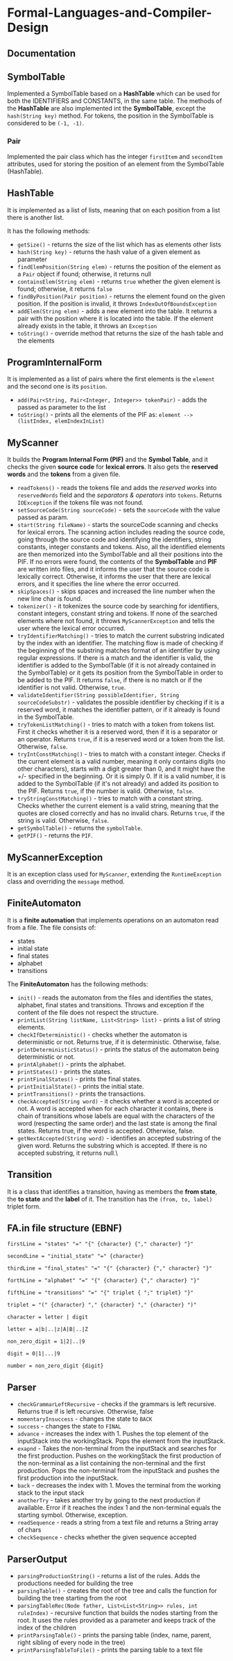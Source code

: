 # Formal-Languages-and-Compiler-Design

## Documentation

## SymbolTable

Implemented a SymbolTable based on a **HashTable** which can be used for both the IDENTIFIERS and CONSTANTS,
in the same table.
The methods of the **HashTable** are also implemented int the **SymbolTable**, except the `hash(String key)` method.
For tokens, the position in the SymbolTable is considered to be `(-1, -1)`.

### Pair
Implemented the pair class which has the integer `firstItem` and `secondItem` attributes, used for storing the position of an element from the SymbolTable (HashTable).

## HashTable
It is implemented as a list of lists, meaning that on each position from a list there is another list.

It has the following methods:
* `getSize()` - returns the size of the list which has as elements other lists
*  `hash(String key)` - returns the hash value of a given element as parameter
* `findElemPosition(String elem)` - returns the position of the element as a `Pair` object if found; otherwise, it
  returns null
* `containsElem(String elem)` - returns `true` whether the given element is found; otherwise, it returns `false`
* `findByPosition(Pair position)` - returns the element found on the given position. If the position is invalid, it
  throws `IndexOutOfBoundsException`
* `addElem(String elem)` - adds a new element into the table. It returns a pair with the position where it is located
  into the table. If the element already exists in the table, it throws an `Exception`
* `toString()` - override method that returns the size of the hash table and the elements

## ProgramInternalForm
It is implemented as a list of pairs where the first elements is the `element` and the second one is its `position`.

* `add(Pair<String, Pair<Integer, Integer>> tokenPair)` - adds the passed as parameter to the list
* `toString()` - prints all the elements of the PIF as: `element --> (listIndex, elemIndexInList)`

## MyScanner
It builds the **Program Internal Form (PIF)** and the **Symbol Table**, and it checks the given **source code** for
**lexical errors**. It also gets the **reserved words** and the **tokens** from a given file.

* `readTokens()` - reads the tokens file and adds the *reserved works* into `reservedWords` field and the *separators & operators*
  into `tokens`. Returns `IOException` if the tokens file was not found.
* `setSourceCode(String sourceCode)` - sets the `sourceCode` with the value passed as param.
* `start(String fileName)` - starts the sourceCode scanning and checks for lexical errors. The scanning action includes
  reading the source code, going through the source code and identifying the identifiers, string constants, integer constants
  and tokens. Also, all the identified elements are then memorized into the SymbolTable and all their positions into the PIF.
  If no errors were found, the contents of the **SymbolTable** and **PIF** are written into files, and it informs the user
  that the source code is lexically correct. Otherwise, it informs the user that there are lexical errors, and it
  specifies the line where the error occurred.
* `skipSpaces()` - skips spaces and increased the line number when the new line char is found.
* `tokenizer()` - it tokenizes the source code by searching for identifiers, constant integers, constant string and tokens.
  If none of the searched elements where not found, it throws `MyScannerException` and tells the user where the lexical
  error occurred.
* `tryIdentifierMatching()` - tries to match the current substring indicated by the index with an identifier. The matching
  flow is made of checking if the beginning of the substring matches format of an identifier by using regular expressions.
  If there is a match and the identifier is valid, the identifier is added to the SymbolTable (if it is not already contained
  in the SymbolTable) or it gets its position from the SymbolTable in order to be added to the PIF. It returns `false`,
  if there is no match or if the identifier is not valid. Otherwise, `true`.
* `validateIdentifier(String possibleIdentifier, String sourceCodeSubstr)` - validates the possible identifier by checking
  if it is a reserved word, it matches the identifier pattern, or if it already is found in the SymbolTable.
* `tryTokenListMatching()` - tries to match with a token from tokens list. First it checks whether it is a reserved word,
  then if it is a separator or an operator. Returns `true`, if it is a reserved word or a token from the list. Otherwise, `false`.
* `tryIntConstMatching()` - tries to match with a constant integer. Checks if the current element is a valid number,
  meaning it only contains digits (no other characters), starts with a digit greater than 0, and it might have the +/-
  specified in the beginning. Or it is simply 0. If it is a valid number, it is added to the SymbolTable (if it's not already)
  and added its position to the PIF. Returns `true`, if the number is valid. Otherwise, `false`.
* `tryStringConstMatching()` - tries to match with a constant string. Checks whether the current element is a valid string,
  meaning that the quotes are closed correctly and has no invalid chars. Returns `true`, if the string is valid. Otherwise, `false`.
* `getSymbolTable()` - returns the `symbolTable`.
* `getPIF()` - returns the `PIF`.


## MyScannerException
It is an exception class used for `MyScanner`, extending the `RuntimeException` class and overriding the `message` method.

## FiniteAutomaton

It is a **finite automation** that implements operations on an automaton read from a file.
The file consists of:
* states
* initial state
* final states
* alphabet
* transitions

The **FiniteAutomaton** has the following methods:
* `init()` - reads the automaton from the files and identifies the states, alphabet, final states and transitions.
  Throws and exception if the content of the file does not respect the structure.
* `printList(String listName, List<String> list)` - prints a list of string elements.
* `checkIfDeterministic()` - checks whether the automaton is deterministic or not. Returns true, if it is deterministic.
  Otherwise, false.
* `printDeterministicStatus()` - prints the status of the automaton being deterministic or not.
* `printAlphabet()` - prints the alphabet.
* `printStates()` - prints the states.
* `printFinalStates()` - prints the final states.
* `printInitialState()` - prints the initial state.
* `printTransitions()` - prints the transactions.
* `checkAccepted(String word)` - it checks whether a word is accepted or not. A word is accepted when for each character
  it contains, there is chain of transitions whose labels are equal with the characters of the word (respecting the same order)
  and the last state is among the final states. Returns true, if the word is accepted. Otherwise, false.
* `getNextAccepted(String word)` - identifies an accepted substring of the given word. Returns the substring which is accepted.
  If there is no accepted substring, it returns null.\

## Transition
It is a class that identifies a transition, having as members the **from state**, the **to state** and the **label** of it.
The transition has the `(from, to, label)` triplet form.

## FA.in file structure (EBNF)

`firstLine = "states" "=" "{" {character} {"," character} "}"`

`secondLine = "initial_state" "=" {character}`

`thirdLine = "final_states" "=" "{" {character} {"," character} "}"`

`forthLine = "alphabet" "=" "{" {character} {"," character} "}"`

`fifthLine = "transitions" "=" "{" triplet { ";" triplet} "}"`

`triplet = "(" {character} "," {character} "," {character} ")"`

`character = letter | digit`

`letter = a|b|..|z|A|B|..|Z`

`non_zero_digit = 1|2|..|9`

`digit = 0|1|...|9`

`number = non_zero_digit {digit}`

## Parser
* `checkGrammarLeftRecursive` - checks if the grammars is left recursive. Returns true if is left recursive. Otherwise, false
* `momentaryInsuccess` - changes the state to `BACK`
* `success` - changes the state to `FINAL`
* `advance` - increases the index with 1. Pushes the top element of the inputStack into the workingStack. Pops the element from the inputStack.
* `exapnd` - Takes the non-terminal from the inputStack and searches for the first production. Pushes on the workingStack
  the first production of the non-terminal as a list containing the non-terminal and the first production. Pops the non-terminal from the inputStack and pushes the first production into the inputStack.
* `back` - decreases the index with 1. Moves the terminal from the working stack to the input stack
* `anotherTry` - takes another try by going to the next production if available. Error if it reaches the index 1 and the non-terminal equals the starting symbol. Otherwise, exception.
* `readSequence` - reads a string from a text file and returns a String array of chars
* `checkSequence` - checks whether the given sequence accepted

## ParserOutput

* `parsingProductionString()` - returns a list of the rules. Adds the productions needed for building the tree
*  `parsingTable()` - creates the root of the tree and calls the function for building the tree starting from the root
* `parsingTableRec(Node father, List<List<String>> rules, int ruleIndex)` - recursive function that builds the nodes starting from the root. It uses the rules provided as a parameter and keeps track of the index of the children
* `printParsingTable()` - prints the parsing table (index, name, parent, right sibling of every node in the tree)
* `printParsingTableToFile()` - prints the parsing table to a text file